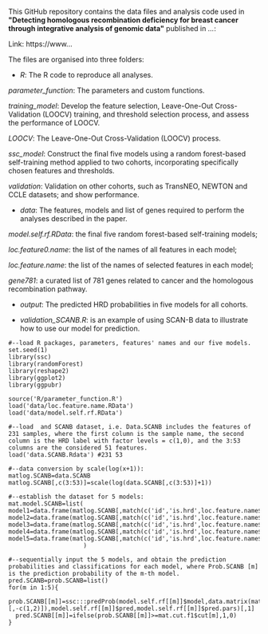 This GitHub repository contains the data files and analysis code used in **"Detecting homologous recombination deficiency for breast cancer through integrative analysis of genomic data"** published in _..._: 

Link: https://www...

The files are organised into three folders:

* _R_: The R code to reproduce all analyses.

_parameter_function_: The parameters and custom functions.

_training_model_: Develop the feature selection, Leave-One-Out Cross-Validation (LOOCV) training, and threshold selection process, and assess the performance of LOOCV.

_LOOCV_: The Leave-One-Out Cross-Validation (LOOCV) process. 

_ssc_model_: Construct the final five models using a random forest-based self-training method applied to two cohorts, incorporating specifically chosen features and thresholds.

_validation_: Validation on other cohorts, such as TransNEO, NEWTON and CCLE datasets; and show performance. 


* _data_: The features, models and list of genes required to perform the analyses described in the paper. 

_model.self.rf.RData_: the final five random forest-based self-training models;

_loc.feature0.name_: the list of the names of all features in each model;

_loc.feature.name_: the list of the names of selected features in each model;

_gene781_: a curated list of 781 genes related to cancer and the homologous recombination pathway.


* _output_: The predicted HRD probabilities in five models for all cohorts.


* _validation_SCANB.R_: is an example of using SCAN-B data to illustrate how to use our model for prediction.


```
#--load R packages, parameters, features' names and our five models.
set.seed(1) 
library(ssc) 
library(randomForest)
library(reshape2)
library(ggplot2) 
library(ggpubr)

source('R/parameter_function.R')  
load('data/loc.feature.name.RData') 
load('data/model.self.rf.RData') 

#--load  and SCANB dataset, i.e. Data.SCANB includes the features of 231 samples, where the first column is the sample name, the second column is the HRD label with factor levels = c(1,0), and the 3:53 columns are the considered 51 features.
load('data.SCANB.Rdata') #231 53

#--data conversion by scale(log(x+1)): 
matlog.SCANB=data.SCANB
matlog.SCANB[,c(3:53)]=scale(log(data.SCANB[,c(3:53)]+1))

#--establish the dataset for 5 models:
mat.model.SCANB=list(
model1=data.frame(matlog.SCANB[,match(c('id','is.hrd',loc.feature.name$model1),colnames(matlog.SCANB))]),
model2=data.frame(matlog.SCANB[,match(c('id','is.hrd',loc.feature.name$model2),colnames(matlog.SCANB))]),
model3=data.frame(matlog.SCANB[,match(c('id','is.hrd',loc.feature.name$model3),colnames(matlog.SCANB))]),
model4=data.frame(matlog.SCANB[,match(c('id','is.hrd',loc.feature.name$model4),colnames(matlog.SCANB))]),
model5=data.frame(matlog.SCANB[,match(c('id','is.hrd',loc.feature.name$model5),colnames(matlog.SCANB))])
                     )

#--sequentially input the 5 models, and obtain the prediction probabilities and classifications for each model, where Prob.SCANB [m] is the prediction probability of the m-th model.
pred.SCANB=prob.SCANB=list() 
for(m in 1:5){   
  prob.SCANB[[m]]=ssc:::predProb(model.self.rf[[m]]$model,data.matrix(mat.model.SCANB[[m]][,-c(1,2)]),model.self.rf[[m]]$pred,model.self.rf[[m]]$pred.pars)[,1]
  pred.SCANB[[m]]=ifelse(prob.SCANB[[m]]>=mat.cut.f1$cut[m],1,0) 
}
